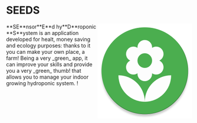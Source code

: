 # SEEDS 
<img align="right" src="https://github.com/djolez/SEEDS/blob/master/seeds_logo.png"/>
**SE**nsor**E**d hy**D**roponic **S**ystem is an application developed for healt, money saving and ecology purposes: thanks to it you can make your own place, a farm! Being a very _green_ app, it can improve your skills and provide you a very _green_ thumb! that allows you to manage your indoor growing hydroponic system. !
